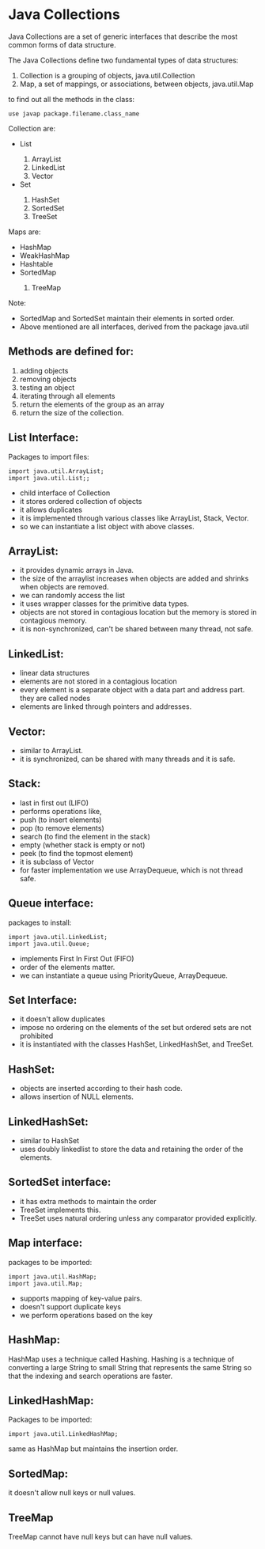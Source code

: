 # Java Collections

Java Collections are a set of generic interfaces that describe the most common forms of data structure.

The Java Collections define two fundamental types of data structures:
<ol>
  <li>Collection is a grouping of objects, java.util.Collection </li>
  <li>Map, a set of mappings, or associations, between objects, java.util.Map </li>
</ol>



to find out all the methods in the class:
```
use javap package.filename.class_name
```




Collection are:
<ul>
  <li>List</li>
  <ol>
    <li>ArrayList</li>
    <li>LinkedList</li>
    <li>Vector</li>
  </ol>
  <li>Set</li>
  <ol>
    <li>HashSet</li>
    <li>SortedSet</li>
    <li>TreeSet</li>
  </ol>
</ul>




Maps are:
<ul>
  <li>HashMap</li>
  <li>WeakHashMap</li>
  <li>Hashtable</li>
  <li>SortedMap</li>
    <ol>
      <li>TreeMap</li>
    </ol>
</ul>


Note: 
- SortedMap and SortedSet maintain their elements in sorted order.
- Above mentioned are all interfaces, derived from the package java.util

## Methods are defined for:

1. adding objects
2. removing objects
3. testing an object
4. iterating through all elements
5. return the elements of the group as an array
6. return the size of the collection.


## List Interface:

Packages to import files:
```
import java.util.ArrayList;
import java.util.List;;
```

- child interface of Collection
- it stores ordered collection of objects
- it allows duplicates
- it is implemented through various classes like ArrayList, Stack, Vector.
- so we can instantiate a list object with above classes.


## ArrayList:

- it provides dynamic arrays in Java.
- the size of the arraylist increases when objects are added and shrinks when objects are removed.
- we can randomly access the list
- it uses wrapper classes for the primitive data types.
- objects are not stored in contagious location but the memory is stored in contagious memory.
- it is non-synchronized, can't be shared between many thread, not safe.


## LinkedList:

- linear data structures
- elements are not stored in a contagious location
- every element is a separate object with a data part and address part. they are called nodes
- elements are linked through pointers and addresses.


## Vector:

- similar to ArrayList.
- it is synchronized, can be shared with many threads and it is safe.

## Stack:

- last in first out (LIFO)
- performs operations like,
- push (to insert elements)
- pop (to remove elements)
- search (to find the element in the stack)
- empty (whether stack is empty or not)
- peek (to find the topmost element)
- it is subclass of Vector
- for faster implementation we use ArrayDequeue, which is not thread safe.


## Queue interface:

packages to install:
```
import java.util.LinkedList;
import java.util.Queue;
```

- implements First In First Out (FIFO)
- order of the elements matter.
- we can instantiate a queue using PriorityQueue, ArrayDequeue.

## Set Interface:

- it doesn't allow duplicates
- impose no ordering on the elements of the set but ordered sets are not prohibited
- it is instantiated with the classes HashSet, LinkedHashSet, and TreeSet.

## HashSet:

- objects are inserted according to their hash code.
- allows insertion of NULL elements.

## LinkedHashSet:

- similar to HashSet
- uses doubly linkedlist to store the data and retaining the order of the elements.

## SortedSet interface:

- it has extra methods to maintain the order
- TreeSet implements this.
- TreeSet uses natural ordering unless any comparator provided explicitly.


## Map interface:

packages to be imported:
```
import java.util.HashMap;
import java.util.Map;

```

- supports mapping of key-value pairs.
- doesn't support duplicate keys
- we perform operations based on the key

## HashMap:

HashMap uses a technique called Hashing. Hashing is a technique of converting a large String to small String that represents the same String so that the indexing and search operations are faster.

## LinkedHashMap:

Packages to be imported:
```
import java.util.LinkedHashMap;
```

same as HashMap but maintains the insertion order.

## SortedMap:

it doesn't allow null keys or null values.

## TreeMap
TreeMap cannot have null keys but can have null values.
